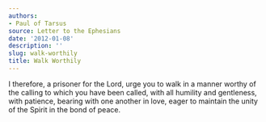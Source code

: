 ```yaml
---
authors:
- Paul of Tarsus
source: Letter to the Ephesians
date: '2012-01-08'
description: ''
slug: walk-worthily
title: Walk Worthily
---
```

I therefore, a prisoner for the Lord, urge you to walk in a manner worthy of the calling to which you have been called, with all humility and gentleness, with patience, bearing with one another in love, eager to maintain the unity of the Spirit in the bond of peace.




